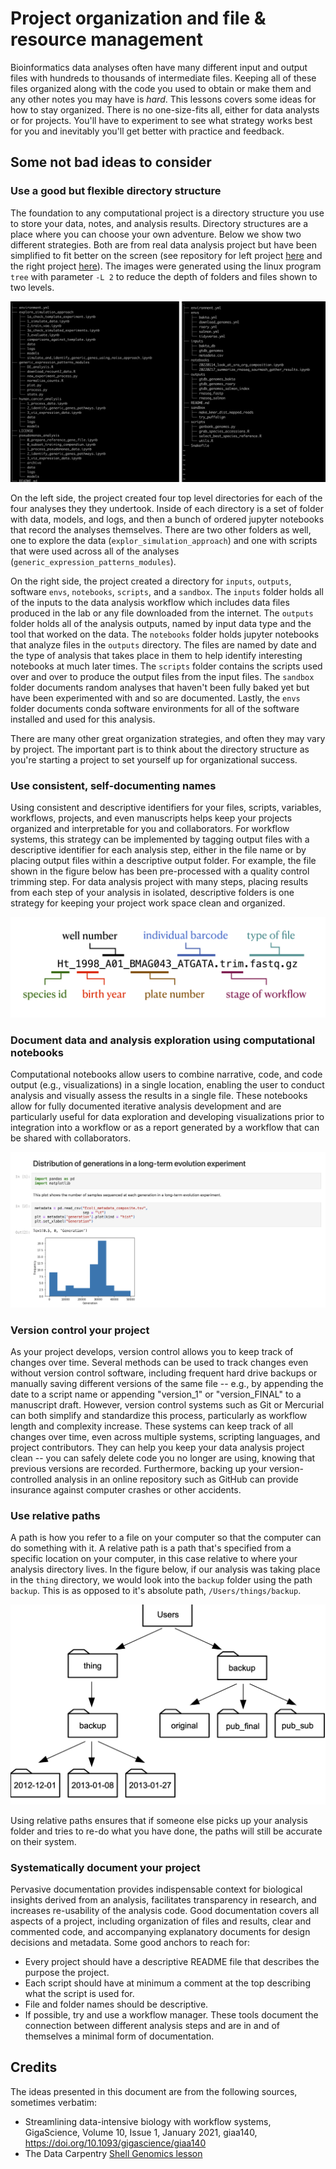 # Project organization and file & resource management

Bioinformatics data analyses often have many different input and output files with hundreds to thousands of intermediate files.
Keeping all of these files organized along with the code you used to obtain or make them and any other notes you may have is _hard_. 
This lessons covers some ideas for how to stay organized. 
There is no one-size-fits all, either for data analysts or for projects. 
You'll have to experiment to see what strategy works best for you and inevitably you'll get better with practice and feedback.

## Some not bad ideas to consider

### Use a good but flexible directory structure

The foundation to any computational project is a directory structure you use to store your data, notes, and analysis results.
Directory structures are a place where you can choose your own adventure.
Below we show two different strategies. 
Both are from real data analysis project but have been simplified to fit better on the screen (see repository for left project [here](https://github.com/greenelab/generic-expression-patterns) and the right project [here](https://github.com/greenelab/2022-microberna/)).
The images were generated using the linux program `tree` with parameter `-L 2` to reduce the depth of folders and files shown to two levels.

![](directorystructure.png)

On the left side, the project created four top level directories for each of the four analyses they they undertook. 
Inside of each directory is a set of folder with data, models, and logs, and then a bunch of ordered jupyter notebooks that record the analyses themselves.
There are two other folders as well, one to explore the data (`explor_simulation_approach`) and one with scripts that were used across all of the analyses (`generic_expression_patterns_modules`).

On the right side, the project created a directory for `inputs`, `outputs`, software `envs`, `notebooks`, `scripts`, and a `sandbox`. 
The `inputs` folder holds all of the inputs to the data analysis workflow which includes data files produced in the lab or any file downloaded from the internet.
The `outputs` folder holds all of the analysis outputs, named by input data type and the tool that worked on the data.
The `notebooks` folder holds jupyter notebooks that analyze files in the `outputs` directory.
The files are named by date and the type of analysis that takes place in them to help identify interesting notebooks at much later times.
The `scripts` folder contains the scripts used over and over to produce the output files from the input files.
The `sandbox` folder documents random analyses that haven't been fully baked yet but have been experimented with and so are documented.
Lastly, the `envs` folder documents conda software environments for all of the software installed and used for this analysis.

There are many other great organization strategies, and often they may vary by project.
The important part is to think about the directory structure as you're starting a project to set yourself up for organizational success.

### Use consistent, self-documenting names

Using consistent and descriptive identifiers for your files, scripts, variables, workflows, projects, and even manuscripts helps keep your projects organized and interpretable for you and collaborators. 
For workflow systems, this strategy can be implemented by tagging output files with a descriptive identifier for each analysis step, either in the file name or by placing output files within a descriptive output folder. 
For example, the file shown in the figure below has been pre-processed with a quality control trimming step. 
For data analysis project with many steps, placing results from each step of your analysis in isolated, descriptive folders is one strategy for keeping your project work space clean and organized.

![](filenaming.png)

### Document data and analysis exploration using computational notebooks

Computational notebooks allow users to combine narrative, code, and code output (e.g., visualizations) in a single location, enabling the user to conduct analysis and visually assess the results in a single file.
These notebooks allow for fully documented iterative analysis development and are particularly useful for data exploration and developing visualizations prior to integration into a workflow or as a report generated by a workflow that can be shared with collaborators.

![](notebook.png)

### Version control your project

As your project develops, version control allows you to keep track of changes over time. 
Several methods can be used to track changes even without version control software, including frequent hard drive backups or manually saving different versions of the same file -- e.g., by appending the date to a script name or appending "version_1" or "version_FINAL" to a manuscript draft. 
However, version control systems such as Git or Mercurial can both simplify and standardize this process, particularly as workflow length and complexity increase. 
These systems can keep track of all changes over time, even across multiple systems, scripting languages, and project contributors.
They can help you keep your data analysis project clean -- you can safely delete code you no longer are using, knowing that previous versions are recorded.
Furthermore, backing up your version-controlled analysis in an online repository such as GitHub can provide insurance against computer crashes or other accidents. 

### Use relative paths

A path is how you refer to a file on your computer so that the computer can do something with it. 
A relative path is a path that's specified from a specific location on your computer, in this case relative to where your analysis directory lives.
In the figure below, if our analysis was taking place in the `thing` directory, we would look into the `backup` folder using the path `backup`. 
This is as opposed to it's absolute path, `/Users/things/backup`.

![](filesystem.png)

Using relative paths ensures that if someone else picks up your analysis folder and tries to re-do what you have done, the paths will still be accurate on their system.

### Systematically document your project

Pervasive documentation provides indispensable context for biological insights derived from an analysis, facilitates transparency in research, and increases re-usability of the analysis code. 
Good documentation covers all aspects of a project, including organization of files and results, clear and commented code, and accompanying explanatory documents for design decisions and metadata.
Some good anchors to reach for:
* Every project should have a descriptive README file that describes the purpose the project.
* Each script should have at minimum a comment at the top describing what the script is used for.
* File and folder names should be descriptive.
* If possible, try and use a workflow manager. These tools document the connection between different analysis steps and are in and of themselves a minimal form of documentation.

## Credits

The ideas presented in this document are from the following sources, sometimes verbatim:

* Streamlining data-intensive biology with workflow systems, GigaScience, Volume 10, Issue 1, January 2021, giaa140, https://doi.org/10.1093/gigascience/giaa140
* The Data Carpentry [Shell Genomics lesson](https://datacarpentry.org/shell-genomics/02-the-filesystem/index.html)
